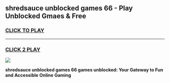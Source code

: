 
## shredsauce unblocked games 66 - Play Unblocked Gmaes & Free
<h3>
<a href="https://news.freeplayer.one?title=shredsauce_unblocked_games_66&ref=23F">CLICK TO PLAY</a></h3>
<hr>

<h3>
<a href="https://news.freeplayer.one?title=shredsauce_unblocked_games_66&ref=23F">CLICK 2 PLAY</a>
  
</h3>

<a href="https://news.freeplayer.one?title=shredsauce_unblocked_games_66&ref=23F/"><img src="https://clearcache.store/games.png"></a>


**shredsauce unblocked games 66 games unblocked: Your Gateway to Fun and Accessible Online Gaming**
